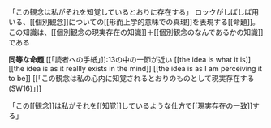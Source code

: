 「この観念は私がそれを知覚しているとおりに存在する」
ロックがしばしば用いる、[[個別観念]]についての[[形而上学的意味での真理]]を表現する[[命題]]。
この知識は、[[個別観念の現実存在の知識]]＋[[個別観念のなんであるかの知識]]である

**同等な命題**
 [[「読者への手紙」]]:13の中の一節が近い
 [[the idea is what it is]]
 [[the idea is as it reallly exists in the mind]]
 [[the idea is as I am perceiving it to be]]
 [[「この観念は私の心内に知覚されるとおりのものとして現実存在する(SW16)」]]

「この[[観念]]は私がそれを[[知覚]]しているような仕方で[[現実存在の一致]]する」